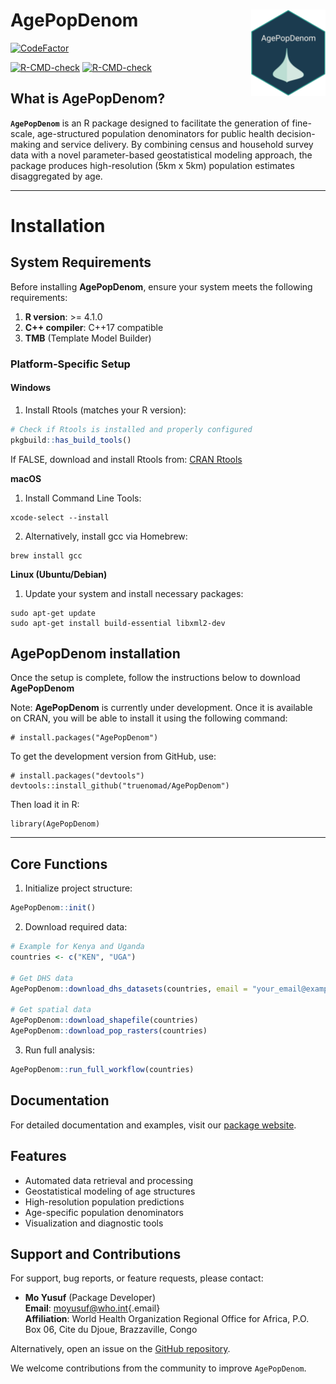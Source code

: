# AgePopDenom  <img src="man/figures/logo.png" align="right" height="138"/>

<!-- badges: start -->
[![CodeFactor](https://www.codefactor.io/repository/github/truenomad/agepopdenom/badge)](https://www.codefactor.io/repository/github/truenomad/agepopdenom)

[![R-CMD-check](https://github.com/truenomad/agepopdenom/actions/workflows/R-CMD-check.yaml/badge.svg)](https://github.com/truenomad/agepopdenom/actions/workflows/R-CMD-check.yaml) 
[![R-CMD-check](https://github.com/truenomad/AgePopDenom/actions/workflows/R-CMD-check.yaml/badge.svg)](https://github.com/truenomad/AgePopDenom/actions/workflows/R-CMD-check.yaml)
<!-- badges: end -->

## What is AgePopDenom?

**`AgePopDenom`** is an R package designed to facilitate the generation of fine-scale, age-structured population denominators for public health decision-making and service delivery. By combining census and household survey data with a novel parameter-based geostatistical modeling approach, the package produces high-resolution (5km x 5km) population estimates disaggregated by age.

------------------------------------------------------------------------


# Installation

## System Requirements

Before installing **AgePopDenom**, ensure your system meets the following requirements:

1.  **R version**: \>= 4.1.0
2.  **C++ compiler**: C++17 compatible
3.  **TMB** (Template Model Builder)

### Platform-Specific Setup

#### Windows

1.  Install Rtools (matches your R version):

``` r
# Check if Rtools is installed and properly configured
pkgbuild::has_build_tools()
```

If FALSE, download and install Rtools from: [CRAN Rtools](https://cran.r-project.org/bin/windows/Rtools/)

**macOS**

1.	Install Command Line Tools:
	
```
xcode-select --install
```

2.	Alternatively, install gcc via Homebrew:

```
brew install gcc
```

**Linux (Ubuntu/Debian)**

1.	Update your system and install necessary packages:

```
sudo apt-get update
sudo apt-get install build-essential libxml2-dev
```
	
## AgePopDenom installation

Once the setup is complete, follow the instructions below to download **AgePopDenom**

Note: **AgePopDenom** is currently under development. Once it is available on CRAN, you will be able to install it using the following command:


```{r eval=FALSE, include=TRUE}
# install.packages("AgePopDenom")
```

To get the development version from GitHub, use:

```{r eval=FALSE, include=TRUE}
# install.packages("devtools")
devtools::install_github("truenomad/AgePopDenom")
```

Then load it in R:

```{r eval=FALSE, include=TRUE}
library(AgePopDenom)
```
------------------------------------------------------------------------

## Core Functions

1. Initialize project structure:
```r
AgePopDenom::init()
```

2. Download required data:
```r
# Example for Kenya and Uganda
countries <- c("KEN", "UGA")

# Get DHS data
AgePopDenom::download_dhs_datasets(countries, email = "your_email@example.com")

# Get spatial data
AgePopDenom::download_shapefile(countries)
AgePopDenom::download_pop_rasters(countries)
```

3. Run full analysis:
```r
AgePopDenom::run_full_workflow(countries)
```

## Documentation

For detailed documentation and examples, visit our [package website](https://truenomad.github.io/AgePopDenom/).

## Features

- Automated data retrieval and processing
- Geostatistical modeling of age structures
- High-resolution population predictions
- Age-specific population denominators
- Visualization and diagnostic tools

## Support and Contributions

For support, bug reports, or feature requests, please contact:

-   **Mo Yusuf** (Package Developer)\
    **Email**: [moyusuf\@who.int](mailto:moyusuf@who.int){.email}\
    **Affiliation**: World Health Organization Regional Office for Africa, P.O. Box 06, Cite du Djoue, Brazzaville, Congo

Alternatively, open an issue on the [GitHub repository](https://github.com/trunomad/AgePopDenom).

We welcome contributions from the community to improve `AgePopDenom`.
